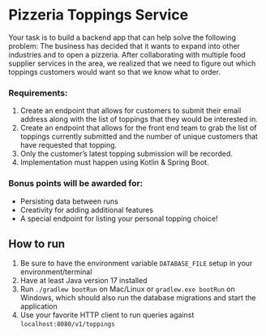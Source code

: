 # Pizzeria Toppings Service 
Your task is to build a backend app that can help solve the following
problem: The business has decided that it wants to expand into other industries and to open a
pizzeria. After collaborating with multiple food supplier services in the area, we realized that we
need to figure out which toppings customers would want so that we know what to order.

### Requirements:
1. Create an endpoint that allows for customers to submit their email address along with
   the list of toppings that they would be interested in.
2. Create an endpoint that allows for the front end team to grab the list of toppings currently
   submitted and the number of unique customers that have requested that topping.
3. Only the customer’s latest topping submission will be recorded.
4. Implementation must happen using Kotlin & Spring Boot.

### Bonus points will be awarded for:
- Persisting data between runs
- Creativity for adding additional features
- A special endpoint for listing your personal topping choice!

## How to run

1. Be sure to have the environment variable `DATABASE_FILE` setup in your environment/terminal
2. Have at least Java version 17 installed
3. Run `./gradlew bootRun` on Mac/Linux or `gradlew.exe bootRun` on Windows, which should also run the database migrations and start the application
4. Use your favorite HTTP client to run queries against `localhost:8080/v1/toppings`